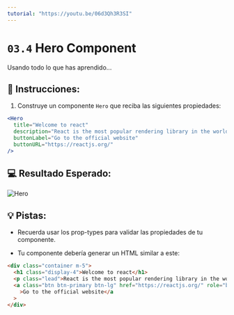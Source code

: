 ```yaml
---
tutorial: "https://youtu.be/06d3Qh3R3SI"
---
```



# `03.4` Hero Component

Usando todo lo que has aprendido...

## 📝 Instrucciones:

1. Construye un componente `Hero` que reciba las siguientes propiedades:

```jsx
<Hero
  title="Welcome to react"
  description="React is the most popular rendering library in the world"
  buttonLabel="Go to the official website"
  buttonURL="https://reactjs.org/"
/>
```

## 💻 Resultado Esperado:

![Hero](../../.learn/assets/03.4-1.png?raw=true)

## 💡 Pistas:

- Recuerda usar los prop-types para validar las propiedades de tu componente.

- Tu componente debería generar un HTML similar a este:

```html
<div class="container m-5">
  <h1 class="display-4">Welcome to react</h1>
  <p class="lead">React is the most popular rendering library in the world</p>
  <a class="btn btn-primary btn-lg" href="https://reactjs.org/" role="button"
    >Go to the official website</a
  >
</div>
```

